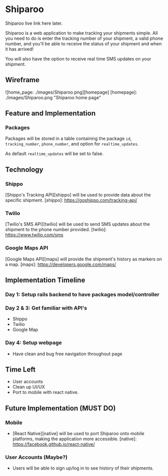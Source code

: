 # Shiparoo

Shiparoo live link here later.

Shiparoo is a web application to make tracking your shipments simple. All you need to do is enter the tracking number of your shipment, a valid phone number, and you'll be able to receive the status of your shipment and when it has arrived!

You will also have the option to receive real time SMS updates on your shipment.

## Wireframe
![home_page: ./images/Shiparoo.png][homepage]
[homepage]: ./images/Shiparoo.png "Shiparoo home page"

## Feature and Implementation
### Packages
Packages will be stored in a table containing the package `id`, `tracking_number`, `phone_number`, and option for `realtime_updates`.

As default `realtime_updates` will be set to false.

## Technology
### Shippo
[Shippo's Tracking API][shippo] will be used to provide data about the specific shipment.
[shippo]: https://goshippo.com/tracking-api/

### Twilio
[Twilio's SMS API][twilio] will be used to send SMS updates about the shipment to the phone number provided.
[twilio]: https://www.twilio.com/sms

### Google Maps API
[Google Maps API][maps] will provide the shipment's history as markers on a map.
[maps]: https://developers.google.com/maps/

## Implementation Timeline
### Day 1: Setup rails backend to have packages model/controller

### Day 2 & 3: Get familiar with API's
* Shippo
* Twilio
* Google Map

### Day 4: Setup webpage
* Have clean and bug free navigation throughout page

## Time Left
* User accounts
* Clean up UI/UX
* Port to mobile with react native.

## Future Implementation (MUST DO)

### Mobile
* [React Native][native] will be used to port Shiparoo onto mobile platforms, making the application more accessible.
[native]: https://facebook.github.io/react-native/

### User Accounts (Maybe?)
* Users will be able to sign up/log in to see history of their shipments.
